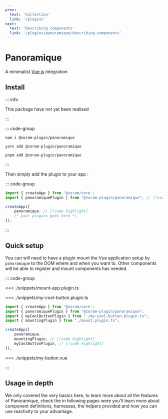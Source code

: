 ```yaml
---
prev:
  text: 'Collection'
  link: '/plugins'
next:
  text: 'Describing components'
  link: '/plugins/panoramique/describing-components'
---
```


# Panoramique

A minimalist [Vue.js](https://vuejs.org/) integration

## Install

::: info

This package have not yet been realised

:::

::: code-group

```shell:no-line-numbers [npm]
npm i @zoram-plugin/panoramique
```

```shell:no-line-numbers [yarn]
yarn add @zoram-plugin/panoramique
```

```shell:no-line-numbers [pnpm]
pnpm add @zoram-plugin/panoramique
```

:::

Then simply add the plugin to your app :

::: code-group

```ts [my-app.ts]
import { createApp } from '@zoram/core';
import { panoramiquePlugin } from "@zoram-plugin/panoramique"; // [!code highlight]

createApp([
	panoramique, // [!code highlight]
	/* your plugins goes here */
]);
```

:::

## Quick setup

You can will need to have a plugin mount the Vue application setup by
`panoramique` to the DOM where and when you want to. Other components will be
able to register and mount components has needed.

::: code-group

<<< ./snippets/mount-app.plugin.ts

<<< ./snippets/my-cool-button.plugin.ts

```ts [my-app.ts]
import { createApp } from '@zoram/core';
import { panoramiquePlugin } from "@zoram-plugin/panoramique";
import { myCoolButtonPlugin } from "./my-cool-button.plugin.ts";
import { mountingPlugin } from "./mount.plugin.ts";

createApp([
	panoramique,
	mountingPlugin, // [!code highlight]
	myCoolButtonPlugin, // [!code highlight]
]);
```

<<< ./snippets/my-button.vue

:::

## Usage in depth

We only covered the very basics here, to learn more about all the features of
Panoramique, check the in following pages were you'll learn more about component
definitions, harnesses, the helpers provided and how you can use reactivity to
your advantage. 